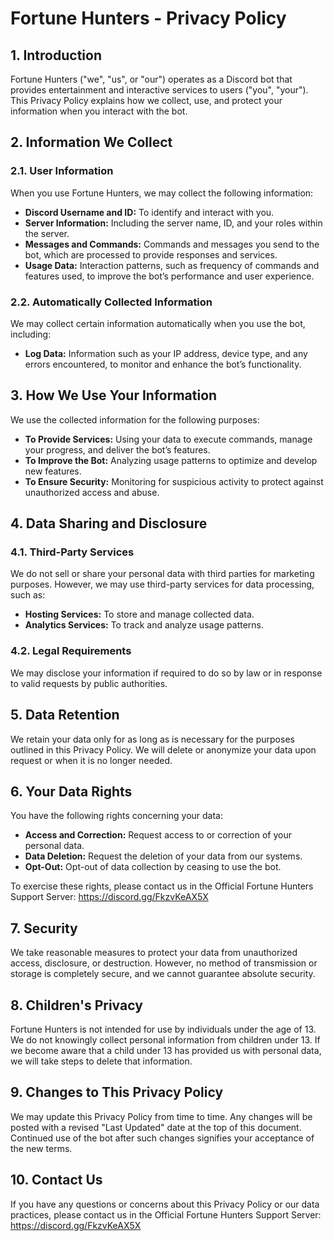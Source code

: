 # Fortune Hunters - Privacy Policy

## 1. Introduction
Fortune Hunters ("we", "us", or "our") operates as a Discord bot that provides entertainment and interactive services to users ("you", "your"). This Privacy Policy explains how we collect, use, and protect your information when you interact with the bot.

## 2. Information We Collect

### 2.1. User Information
When you use Fortune Hunters, we may collect the following information:
- **Discord Username and ID:** To identify and interact with you.
- **Server Information:** Including the server name, ID, and your roles within the server.
- **Messages and Commands:** Commands and messages you send to the bot, which are processed to provide responses and services.
- **Usage Data:** Interaction patterns, such as frequency of commands and features used, to improve the bot’s performance and user experience.

### 2.2. Automatically Collected Information
We may collect certain information automatically when you use the bot, including:
- **Log Data:** Information such as your IP address, device type, and any errors encountered, to monitor and enhance the bot’s functionality.

## 3. How We Use Your Information
We use the collected information for the following purposes:
- **To Provide Services:** Using your data to execute commands, manage your progress, and deliver the bot’s features.
- **To Improve the Bot:** Analyzing usage patterns to optimize and develop new features.
- **To Ensure Security:** Monitoring for suspicious activity to protect against unauthorized access and abuse.

## 4. Data Sharing and Disclosure

### 4.1. Third-Party Services
We do not sell or share your personal data with third parties for marketing purposes. However, we may use third-party services for data processing, such as:
- **Hosting Services:** To store and manage collected data.
- **Analytics Services:** To track and analyze usage patterns.

### 4.2. Legal Requirements
We may disclose your information if required to do so by law or in response to valid requests by public authorities.

## 5. Data Retention
We retain your data only for as long as is necessary for the purposes outlined in this Privacy Policy. We will delete or anonymize your data upon request or when it is no longer needed.

## 6. Your Data Rights
You have the following rights concerning your data:
- **Access and Correction:** Request access to or correction of your personal data.
- **Data Deletion:** Request the deletion of your data from our systems.
- **Opt-Out:** Opt-out of data collection by ceasing to use the bot.

To exercise these rights, please contact us in the Official Fortune Hunters Support Server: https://discord.gg/FkzvKeAX5X 

## 7. Security
We take reasonable measures to protect your data from unauthorized access, disclosure, or destruction. However, no method of transmission or storage is completely secure, and we cannot guarantee absolute security.

## 8. Children's Privacy
Fortune Hunters is not intended for use by individuals under the age of 13. We do not knowingly collect personal information from children under 13. If we become aware that a child under 13 has provided us with personal data, we will take steps to delete that information.

## 9. Changes to This Privacy Policy
We may update this Privacy Policy from time to time. Any changes will be posted with a revised "Last Updated" date at the top of this document. Continued use of the bot after such changes signifies your acceptance of the new terms.

## 10. Contact Us
If you have any questions or concerns about this Privacy Policy or our data practices, please contact us in the Official Fortune Hunters Support Server: https://discord.gg/FkzvKeAX5X
